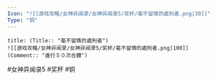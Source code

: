 ```yaml
---
Icon: "![[游戏攻略/女神异闻录/女神异闻录5/奖杯/毫不留情的處刑者.png|30]]"
Type: "铜"
---
```

```ad-common-bronze-trophy
title: (Title:: "毫不留情的處刑者")
![[游戏攻略/女神异闻录/女神异闻录5/奖杯/毫不留情的處刑者.png|100]]
(Comment:: "進行５０次合體")
```

#女神异闻录5 #奖杯 #铜
